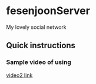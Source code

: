# fesenjoonServer

My lovely social network

## Quick instructions
    
### Sample video of using

[video2 link](https://drive.google.com/file/d/1z9yvPR75zph3IJq7etZ6_6qKW4MBlHlI/view?usp=sharing)
